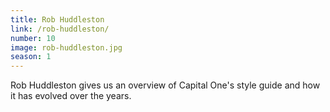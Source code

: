 ```yaml
---
title: Rob Huddleston
link: /rob-huddleston/
number: 10
image: rob-huddleston.jpg
season: 1
---
```


Rob Huddleston gives us an overview of Capital One's style guide and how it has evolved over the years.
